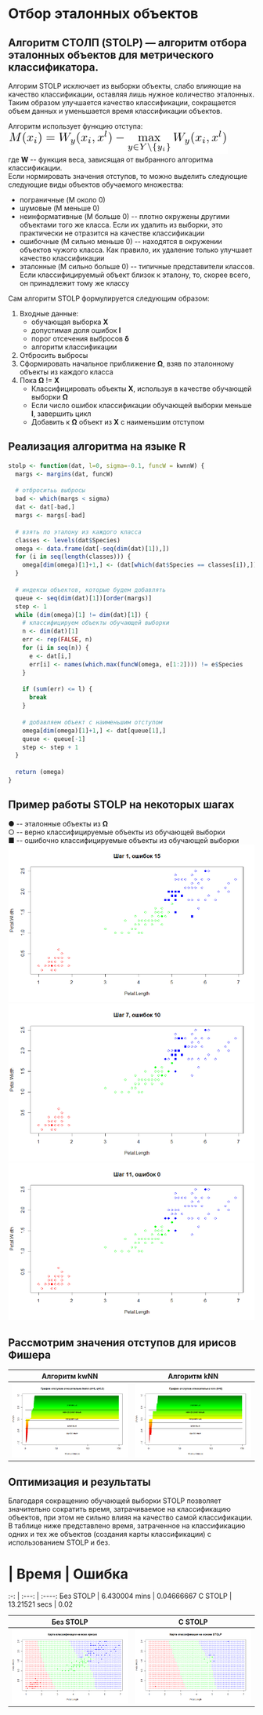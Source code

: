 # Отбор эталонных объектов
## Алгоритм СТОЛП (STOLP) — алгоритм отбора эталонных объектов для метрического классификатора.

Алгорим STOLP исключает из выборки объекты, слабо влияющие на качество классификации, оставляя лишь нужное количество эталонных. Таким образом улучшается качество классификации, сокращается объем данных и уменьшается время классификации объектов.

Алгоритм использует функцию отступа:
![Формула отступа](tex_margin.png)\
где **W** -- функция веса, зависящая от выбранного алгоритма классификации.\
Если нормировать значения отступов, то можно выделить следующие следующие виды объектов обучаемого множества:
* пограничные (M около 0)
* шумовые (M меньше 0)
* неинформативные (M больше 0) -- плотно окружены другими объектами того же класса. Если их удалить из выборки, это практически не отразится на качестве классификации
* ошибочные (M сильно меньше 0) -- находятся в окружении объектов чужого класса. Как правило, их удаление только улучшает качество классификации
* эталонные (M сильно больше 0) -- типичные представители классов. Если классифицируемый объект близок к эталону, то, скорее всего, он принадлежит тому же классу

Сам алгоритм STOLP формулируется следующим образом:
1. Входные данные:
    - обучающая выборка **X**
    - допустимая доля ошибок **l**
    - порог отсечения выбросов **δ**
    - алгоритм классификации
1. Отбросить выбросы
1. Сформировать начальное приближение **Ω**, взяв по эталонному объекты из каждого класса
1. Пока **Ω** != **X**
    + Классифицировать объекты **X**, используя в качестве обучающей выборки **Ω**
    + Если число ошибок классификации обучающей выборки меньше **l**, завершить цикл
    + Добавить к **Ω** объект из **X** с наименьшим отступом
    
## Реализация алгоритма на языке R
```r
stolp <- function(dat, l=0, sigma=-0.1, funcW = kwnnW) {
  margs <- margins(dat, funcW)
  
  # отброситьь выбросы
  bad <- which(margs < sigma)
  dat <- dat[-bad,]
  margs <- margs[-bad]

  # взять по эталону из каждого класса
  classes <- levels(dat$Species)
  omega <- data.frame(dat[-seq(dim(dat)[1]),])
  for (i in seq(length(classes))) {
    omega[dim(omega)[1]+1,] <- (dat[which(dat$Species == classes[i]),])[which.max(margs),]
  }
  
  # индексы объектов, которые будем добавлять 
  queue <- seq(dim(dat)[1])[order(margs)]
  step <- 1
  while (dim(omega)[1] != dim(dat)[1]) {
    # классифицируем объекты обучающей выборки
    n <- dim(dat)[1]
    err <- rep(FALSE, n)
    for (i in seq(n)) {
      e <- dat[i,]
      err[i] <- names(which.max(funcW(omega, e[1:2]))) != e$Species
    }
        
    if (sum(err) <= l) {
      break
    }
    
    # добавляем объект с наименьшим отступом
    omega[dim(omega)[1]+1,] <- dat[queue[1],]
    queue <- queue[-1]
    step <- step + 1
  }
  
  return (omega)
}
```

## Пример работы STOLP на некоторых шагах
● -- эталонные объекты из **Ω**\
○ -- верно классифицируемые объекты из обучающей выборки\
■ -- ошибочно классифицируемые объекты из обучающей выборки\
![](stolp_step1.png)
![](stolp_step7.png)
![](stolp_step11.png)

## Рассмотрим значения отступов для ирисов Фишера
Алгоритм kwNN | Алгоритм kNN
:-:|:-:
![](margins_kwnn.png) | ![](margins_knn.png)

## Оптимизация и результаты
Благодаря сокращению обучающей выборки STOLP позволяет значительно сократить время, затрачиваемое на классификацию объектов, при этом не сильно влияя на качество самой классификации. В таблице ниже представлено время, затраченное на классификацию одних и тех же объектов (создания карты классификации) с использованием STOLP и без.

# | Время | Ошибка
:-: | :---: | :----: 
Без STOLP | 6.430004 mins | 0.04666667
C STOLP | 13.21521 secs | 0.02

Без STOLP | С STOLP
:-------: | :-----:
![](map_iris.png) | ![](map_stolp.png)